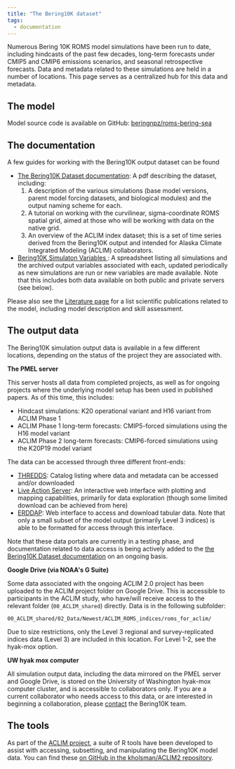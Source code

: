 ```yaml
---
title: "The Bering10K dataset"
tags:
  - documentation
---
```


Numerous Bering 10K ROMS model simulations have been run to date, including hindcasts of the past few decades, long-term forecasts under CMIP5 and CMIP6 emissions scenarios, and seasonal retrospective forecasts.  Data and metadata related to these simulations are held in a number of locations.  This page serves as a centralized hub for this data and metadata.

## The model

Model source code is available on GitHub: [beringnpz/roms-bering-sea](https://github.com/beringnpz/roms-bering-sea)

## The documentation

A few guides for working with the Bering10K output dataset can be found

- [The Bering10K Dataset documentation](https://zenodo.org/record/4586950/files/Bering10K_dataset_documentation.pdf): A pdf describing the dataset, including:
    1. A description of the various simulations (base model versions, parent model forcing datasets, and biological modules) and the output naming scheme for each.
    2. A tutorial on working with the curvilinear, sigma-coordinate ROMS spatial grid, aimed at those who will be working with data on the native grid.
    3. An overview of the ACLIM index dataset; this is a set of time series derived from the Bering10K output and intended for Alaska Climate Integrated Modeling (ACLIM) collaborators.
- [Bering10K Simulaton Variables ](https://zenodo.org/record/4586950/files/Bering10K_simulation_variables.xlsx?download=1): A spreadsheet listing all simulations and the archived output variables associated with each, updated periodically as new simulations are run or new variables are made available.  Note that this includes both data available on both public and private servers (see below).

Please also see the [Literature page](../literature) for a list scientific publications related to the model, including model description and skill assessment.

## The output data

The Bering10K simulation output data is available in a few different locations, depending on the status of the project they are associated with.

**The PMEL server**

This server hosts all data from completed projects, as well as for ongoing projects where the underlying model setup has been used in published papers.  As of this time, this includes:

- Hindcast simulations: K20 operational variant and H16 variant from ACLIM Phase 1
- ACLIM Phase 1 long-term forecasts: CMIP5-forced simulations using the H16 model variant
- ACLIM Phase 2 long-term forecasts: CMIP6-forced simulations using the K20P19 model variant

The data can be accessed through three different front-ends:

- [THREDDS](https://data.pmel.noaa.gov/aclim/thredds/): Catalog listing where data and metadata can be accessed and/or downloaded
- [Live Action Server](https://data.pmel.noaa.gov/aclim/las/): An interactive web interface with plotting and mapping capabilities, primarily for data exploration (though some limited download can be achieved from here)
- [ERDDAP](https://data.pmel.noaa.gov/aclim/erddap/): Web interface to access and download tabular data.  Note that only a small subset of the model output (primarily Level 3 indices) is able to be formatted for access through this interface.

Note that these data portals are currently in a testing phase, and documentation related to data access is being actively added to the [the Bering10K Dataset documentation](https://zenodo.org/record/4586950/files/Bering10K_dataset_documentation.pdf) on an ongoing basis.

**Google Drive (via NOAA's G Suite)**

Some data associated with the ongoing ACLIM 2.0 project has been uploaded to the ACLIM project folder on Google Drive.  This is accessible to participants in the ACLIM study, who have/will receive access to the relevant folder (`00_ACLIM_shared`) directly.  Data is in the following subfolder:

`00_ACLIM_shared/02_Data/Newest/ACLIM_ROMS_indices/roms_for_aclim/`

Due to size restrictions, only the Level 3 regional and survey-replicated indices data (Level 3) are included in this location.  For Level 1-2, see the hyak-mox option. 

**UW hyak mox computer**

All simulation output data, including the data mirrored on the PMEL server and Google Drive, is stored on the University of Washington hyak-mox computer cluster, and is accessible to collaborators only. If you are a current collaborator who needs access to this data, or are interested in beginning a collaboration, please [contact](mailto:kelly.kearney@noaa.gov) the Bering10K team.


## The tools

As part of the [ACLIM project](https://www.fisheries.noaa.gov/alaska/ecosystems/alaska-climate-integrated-modeling-project), a suite of R tools have been developed to assist with accessing, subsetting, and manipulating the Bering10K model data.  You can find these [on GitHub in the kholsman/ACLIM2 repository](https://github.com/kholsman/ACLIM2).


